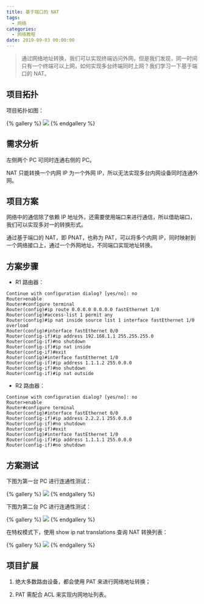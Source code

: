 ```yaml
---
title: 基于端口的 NAT
tags:
  - 网络
categories:
  - 网络教程
date: 2019-09-03 00:00:00
---
```


> 通过网络地址转换，我们可以实现终端访问外网，但是我们发现，同一时间只有一个终端可以上网，如何实现多台终端同时上网？我们学习一下基于端口的 NAT。

<!-- more -->

## 项目拓扑

项目拓扑如图：

{% gallery %}
![](https://cdn.dusays.com/2019/09/56-1.jpg)
{% endgallery %}

## 需求分析

左侧两个 PC 可同时连通右侧的 PC。

NAT 只能转换一个内网 IP 为一个外网 IP，所以无法实现多台内网设备同时连通外网。

## 项目方案

网络中的通信除了依赖 IP 地址外，还需要使用端口来进行通信，所以借助端口，我们可以实现多对一的转换形式。

通过基于端口的 NAT，即 PNAT，也称为 PAT，可以将多个内网 IP，同时映射到一个网络接口上，通过一个外网地址，不同端口实现地址转换。

## 方案步骤

* R1 路由器：

```
Continue with configuration dialog? [yes/no]: no
Router>enable
Router#configure terminal
Router(config)#ip route 0.0.0.0 0.0.0.0 fastEthernet 1/0
Router(config)#access-list 1 permit any
Router(config)#ip nat inside source list 1 interface fastEthernet 1/0 overload
Router(config)#interface fastEthernet 0/0
Router(config-if)#ip address 192.168.1.1 255.255.255.0
Router(config-if)#no shutdown
Router(config-if)#ip nat inside
Router(config-if)#exit
Router(config)#interface fastEthernet 1/0
Router(config-if)#ip address 1.1.1.2 255.0.0.0
Router(config-if)#no shutdown
Router(config-if)#ip nat outside
```

* R2 路由器：

```
Continue with configuration dialog? [yes/no]: no
Router>enable
Router#configure terminal
Router(config)#interface fastEthernet 0/0
Router(config-if)#ip address 2.2.2.1 255.0.0.0
Router(config-if)#no shutdown
Router(config-if)#exit
Router(config)#interface fastEthernet 1/0
Router(config-if)#ip address 1.1.1.1 255.0.0.0
Router(config-if)#no shutdown
```

## 方案测试

下图为第一台 PC 进行连通性测试：

{% gallery %}
![](https://cdn.dusays.com/2019/09/56-2.jpg)
{% endgallery %}

下图为第二台 PC 进行连通性测试：

{% gallery %}
![](https://cdn.dusays.com/2019/09/56-3.jpg)
{% endgallery %}

在特权模式下，使用 show ip nat translations 查询 NAT 转换列表：

{% gallery %}
![](https://cdn.dusays.com/2019/09/56-4.jpg)
{% endgallery %}

## 项目扩展

1. 绝大多数路由设备，都会使用 PAT 来进行网络地址转换；

2. PAT 需配合 ACL 来实现内网地址列表。
